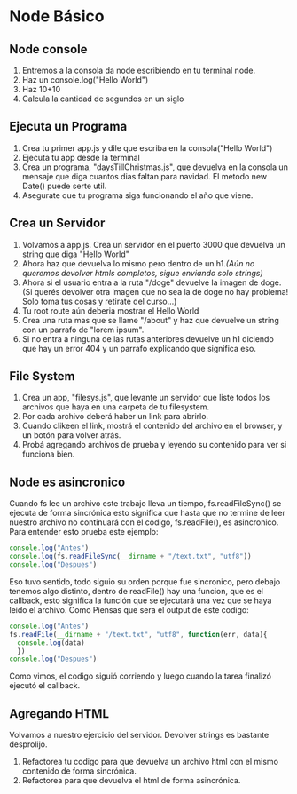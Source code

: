 # Node Básico

## Node console

1. Entremos a la consola da node escribiendo en tu terminal node.
2. Haz un console.log("Hello World")
3. Haz 10+10
4. Calcula la cantidad de segundos en un siglo


## Ejecuta un Programa

1. Crea tu primer app.js y dile que escriba en la consola("Hello World")
2. Ejecuta tu app desde la terminal
3. Crea un programa, "daysTillChristmas.js", que devuelva en la consola un mensaje que diga cuantos dias faltan para navidad. El metodo new Date() puede serte util.
4. Asegurate que tu programa siga funcionando el año que viene.

## Crea un Servidor

1. Volvamos a app.js. Crea un servidor en el puerto 3000 que devuelva un string que diga "Hello World"
2. Ahora haz que devuelva lo mismo pero dentro de un h1._(Aún no queremos devolver htmls completos, sigue enviando solo strings)_
3. Ahora si el usuario entra a la ruta "/doge" devuelve la imagen de doge. (Si querés devolver otra imagen que no sea la de doge no hay problema! Solo toma tus cosas y retirate del curso...)
4. Tu root route aún deberia mostrar el Hello World
5. Crea una ruta mas que se llame "/about"  y haz que devuelve un string con un parrafo de "lorem ipsum".
6. Si no entra a ninguna de las rutas anteriores devuelve un h1 diciendo que hay un error 404 y un parrafo explicando que significa eso.

## File System

1. Crea un app, "filesys.js", que levante un servidor que liste todos los archivos que haya en una carpeta de tu filesystem.
2. Por cada archivo deberá haber un link para abrirlo.
3. Cuando clikeen el link, mostrá el contenido del archivo en el browser, y un botón para volver atrás.
4. Probá agregando archivos de prueba y leyendo su contenido para ver si funciona bien.

## Node es asincronico

Cuando fs lee un archivo este trabajo lleva un tiempo, fs.readFileSync() se ejecuta de forma sincrónica esto significa que hasta que no termine de leer nuestro archivo no continuará con el codigo, fs.readFile(), es asincronico. Para entender esto prueba este ejemplo:


```javascript
console.log("Antes")
console.log(fs.readFileSync(__dirname + "/text.txt", "utf8"))
console.log("Despues")
```
Eso tuvo sentido, todo siguio su orden porque fue sincronico, pero debajo tenemos algo distinto, dentro de readFile() hay una funcion, que es el callback, esto significa la función que se ejecutará una vez que se haya leido el archivo. Como Piensas que sera el output de este codigo:
```javascript
console.log("Antes")
fs.readFile(__dirname + "/text.txt", "utf8", function(err, data){
  console.log(data)
  })
console.log("Despues")
```

Como vimos, el codigo siguió corriendo y luego cuando la tarea finalizó ejecutó el callback.


## Agregando HTML

Volvamos a nuestro ejercicio del servidor. Devolver strings es bastante desprolijo.

1. Refactorea tu codigo para que devuelva un archivo html con el mismo contenido de forma sincrónica.
2. Refactorea para que devuelva el html de forma asincrónica.
